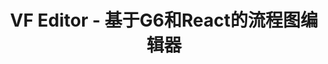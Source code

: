---
title: VF Editor - 基于G6和React的流程图编辑器
hero:
  title: VF Editor
  desc: 基于G6和React的富文本编辑器
  actions:
    - text: 快速上手
      link: /zh-CN/guide/getting-started
footer: Open-source MIT Licensed | Copyright © 2020<br />Powered by [dumi](https://d.umijs.org)
---